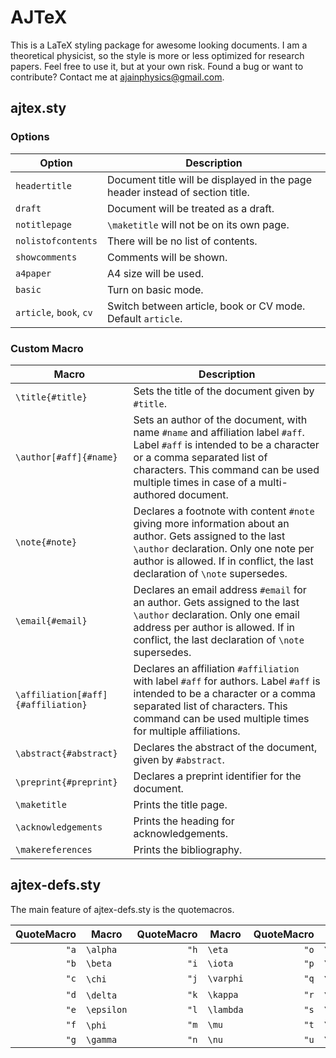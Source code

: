 # AJTeX

This is a LaTeX styling package for awesome looking documents. I am a theoretical physicist, so the style is more or less optimized for research papers. Feel free to use it, but at your own risk. Found a bug or want to contribute? Contact me at [ajainphysics@gmail.com](mailto:ajainphysics@gmail.com).


## ajtex.sty

### Options

Option | Description 
--- | --- 
`headertitle` | Document title will be displayed in the page header instead of section title.
`draft` | Document will be treated as a draft.
`notitlepage` | `\maketitle` will not be on its own page.
`nolistofcontents` | There will be no list of contents.
`showcomments` | Comments will be shown.
`a4paper` | A4 size will be used.
`basic` | Turn on basic mode.
`article`, `book`, `cv` | Switch between article, book or CV mode. Default `article`.

### Custom Macro

Macro | Description
--- | ---
`\title{#title}` | Sets the title of the document given by `#title`.
`\author[#aff]{#name}` | Sets an author of the document, with name `#name` and affiliation label `#aff`. Label `#aff` is intended to be a character or a comma separated list of characters. This command can be used multiple times in case of a multi-authored document.
`\note{#note}` | Declares a footnote with content `#note` giving more information about an author. Gets assigned to the last `\author` declaration. Only one note per author is allowed. If in conflict, the last declaration of `\note` supersedes.
`\email{#email}` | Declares an email address `#email` for an author. Gets assigned to the last `\author` declaration. Only one email address per author is allowed. If in conflict, the last declaration of `\note` supersedes.
`\affiliation[#aff]{#affiliation}` | Declares an affiliation `#affiliation` with label `#aff` for authors. Label `#aff` is intended to be a character or a comma separated list of characters. This command can be used multiple times for multiple affiliations.
`\abstract{#abstract}` | Declares the abstract of the document, given by `#abstract`.
`\preprint{#preprint}` | Declares a preprint identifier for the document.
`\maketitle` | Prints the title page.
`\acknowledgements` | Prints the heading for acknowledgements.
`\makereferences` | Prints the bibliography.

## ajtex-defs.sty

The main feature of ajtex-defs.sty is the quotemacros.

| QuoteMacro | Macro      | QuoteMacro | Macro     | QuoteMacro | Macro      | QuoteMacro | Macro     
| ---------: | ---------- | ---------: | --------- | ---------: | ---------- | ---------: | --------- 
| `"a` | `\alpha`   | `"h` | `\eta`    | `"o` | `\omega`   | `"v` |        
| `"b` | `\beta`    | `"i` | `\iota`   | `"p` | `\pi`      | `"w` | `\omega`  
| `"c` | `\chi`     | `"j` | `\varphi` | `"q` | `\theta`   | `"x` | `\xi`     
| `"d` | `\delta`   | `"k` | `\kappa`  | `"r` | `\rho`     | `"y` | `\psi`    
| `"e` | `\epsilon` | `"l` | `\lambda` | `"s` | `\sigma`   | `"z` | `\zeta`   
| `"f` | `\phi`     | `"m` | `\mu`     | `"t` | `\tau`     |
| `"g` | `\gamma`   | `"n` | `\nu`     | `"u` | `\upsilon` |
